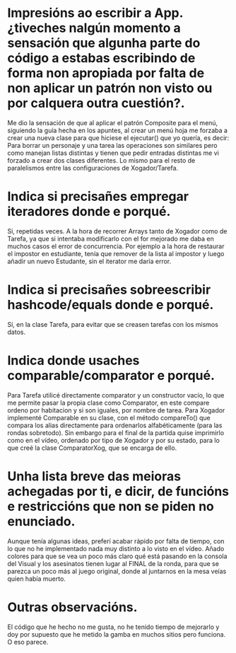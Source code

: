 # Impresións ao escribir a App. ¿tiveches nalgún momento a sensación que algunha parte do código a estabas escribindo de forma non apropiada por falta de non aplicar un patrón non visto ou por calquera outra cuestión?.
Me dio la sensación de que al aplicar el patrón Composite para el menú, siguiendo la guía hecha en los apuntes, al crear un menú hoja me forzaba a crear una nueva clase para que hiciese el ejecutar() que yo quería, es decir: Para borrar un personaje y una tarea las operaciones son similares pero como manejan listas distintas y tienen que pedir entradas distintas me vi forzado a crear dos clases diferentes. Lo mismo para el resto de paralelismos entre las configuraciones de Xogador/Tarefa.  
# Indica si precisañes empregar iteradores donde e porqué.
Si, repetidas veces. A la hora de recorrer Arrays tanto de Xogador como de Tarefa, ya que si intentaba modificarlo con el for mejorado me daba en muchos casos el error de concurrencia. Por ejemplo a la hora de restaurar el impostor en estudiante, tenía que remover de la lista al impostor y luego añadir un nuevo Estudante, sin el iterator me daría error.

# Indica si precisañes sobreescribir hashcode/equals donde e porqué.
Sí, en la clase Tarefa, para evitar que se creasen tarefas con los mismos datos. 
# Indica donde usaches comparable/comparator e porqué.
Para Tarefa utilicé directamente comparator y un constructor vacío, lo que me permite pasar la propia clase como Comparator, en este compare ordeno por habitacion y si son iguales, por nombre de tarea.
Para Xogador implementé Comparable en su clase, con el método compareTo() que compara los alias directamente para ordenarlos alfabéticamente (para las rondas sobretodo). Sin embargo para el final de la partida quise imprimirlo como en el vídeo, ordenado por tipo de Xogador y por su estado, para lo que creé la clase ComparatorXog, que se encarga de ello.

# Unha lista breve das meioras achegadas por ti, e dicir, de funcións e restriccións que non se piden no enunciado.
Aunque tenía algunas ideas, preferí acabar rápido por falta de tiempo, con lo que no he implementado nada muy distinto a lo visto en el vídeo. 
Añado colores para que se vea un poco más claro qué está pasando en la consola del Visual y los asesinatos tienen lugar al FINAL de la ronda, para que se parezca un poco más al juego original, donde al juntarnos en la mesa veías quien había muerto.

# Outras observacións.
El código que he hecho no me gusta, no he tenido tiempo de mejorarlo y doy por supuesto que he metido la gamba en muchos sitios pero funciona. O eso parece. 